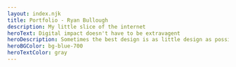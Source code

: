 ```yaml
---
layout: index.njk
title: Portfolio - Ryan Bullough
description: My little slice of the internet
heroText: Digital impact doesn't have to be extravagent
heroDescription: Sometimes the best design is as little design as possible.
heroBGColor: bg-blue-700
heroTextColor: gray
---
```




